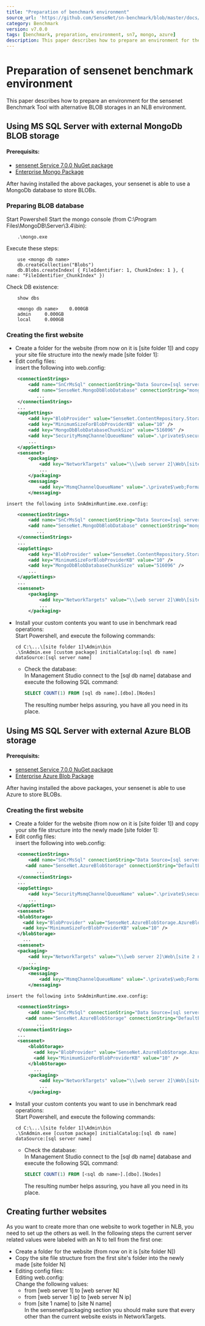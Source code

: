 ```yaml
---
title: "Preparation of benchmark environment"
source_url: 'https://github.com/SenseNet/sn-benchmark/blob/master/docs/environment.md'
category: Benchmark
version: v7.0.0
tags: [benchmark, preparation, environment, sn7, mongo, azure]
description: This paper describes how to prepare an environment for the sensenet Benchmark Tool with alternative BLOB storages in an NLB environment.
---
```


# Preparation of sensenet benchmark environment

This paper describes how to prepare an environment for the sensenet Benchmark Tool with alternative BLOB storages in an NLB environment.
## Using MS SQL Server with external MongoDb BLOB storage


#### Prerequisits:  
 - [sensenet Service 7.0.0 NuGet package](https://www.nuget.org/packages/SenseNet.Services/7.0.0-beta2 "SenseNet.Services")  
 - [Enterprise Mongo Package](http://community.sensenet.com/docs/mongodb-provider "MongoDB blob provider")

After having installed the above packages, your sensenet is able to use a MongoDb database to store BLOBs.

### Preparing BLOB database
Start Powershell
Start the mongo console (from  C:\Program Files\MongoDB\Server\3.4\bin):  
```
    .\mongo.exe  
```  
Execute these steps:  
```
    use <mongo db name>  
    db.createCollection("Blobs")  
    db.Blobs.createIndex( { FileIdentifier: 1, ChunkIndex: 1 }, { name: "FileIdentifier_ChunkIndex" })
```
Check DB existence:
```
    show dbs
```
```
    <mongo db name>    0.000GB
    admin     0.000GB
    local     0.000GB
```
### Creating the first website
 - Create a folder for the website (from now on it is \[site folder 1\])
and copy your site file structure into the newly made \[site folder 1\]:  
 - Edit config files:  
	insert the following into web.config:  
```xml
	<connectionStrings>
		<add name="SnCrMsSql" connectionString="Data Source=[sql server 1];Initial Catalog=[sql db name];Integrated Security=True" providerName="System.Data.SqlClient" />
		<add name="SenseNet.MongoDbBlobDatabase" connectionString="mongodb://[mongo server name]/[mongo db name]" />
		   ...
	</connectionStrings>
	...
	<appSettings>
		<add key="BlobProvider" value="SenseNet.ContentRepository.Storage.Data.MongoDbBlobStorage.MongoDbBlobProvider" />
		<add key="MinimumSizeForBlobProviderKB" value="10" />
		<add key="MongoDbBlobDatabaseChunkSize" value="516096" />
		<add key="SecurityMsmqChannelQueueName" value=".\private$\security;FormatName:DIRECT=TCP:<web server 1 ip>\private$\security" />
		...
	</appSettings>
	<sensenet>
		<packaging>
			<add key="NetworkTargets" value="\\[web server 2]\Web\[site 2 name];...;\\[web server N]\Web\[site N name]" />
			...
		</packaging>
		<messaging>
			<add key="MsmqChannelQueueName" value=".\private$\web;FormatName:DIRECT=TCP:[web server 1 ip]\private$\web" />
		</messaging>
```  
	insert the following into SnAdminRuntime.exe.config:
```xml
	<connectionStrings>
		<add name="SnCrMsSql" connectionString="Data Source=[sql server name];Initial Catalog=[sql db name];Integrated Security=True" providerName="System.Data.SqlClient" />
		<add name="SenseNet.MongoDbBlobDatabase" connectionString="mongodb://[mongo server name]/[mongo db name]" />
		   ...
	</connectionStrings>
	...
	<appSettings>
		<add key="BlobProvider" value="SenseNet.ContentRepository.Storage.Data.MongoDbBlobStorage.MongoDbBlobProvider" />
		<add key="MinimumSizeForBlobProviderKB" value="10" />
		<add key="MongoDbBlobDatabaseChunkSize" value="516096" />
		...
	</appSettings>
	...
	<sensenet>
		<packaging>
			<add key="NetworkTargets" value="\\[web server 2]\Web\[site 2 name];...;\\[web server N]\Web\[site N name]" />
			...
		</packaging>
```
- Install your custom contents you want to use in benchmark read operations:  
	Start Powershell, and execute the following commands:  
	```text
	cd C:\...\[site folder 1]\Admin\bin
	.\SnAdmin.exe [custom package] initialCatalog:[sql db name] dataSource:[sql server name]
	```
  - Check the database:  
	In Management Studio connect to the \[sql db name\] database and execute the following SQL command:
	```SQL
	SELECT COUNT(1) FROM [sql db name].[dbo].[Nodes]
	```
    The resulting number helps assuring, you have all you need in its place.

## Using MS SQL Server with external Azure BLOB storage


#### Prerequisits:  
 - [sensenet Service 7.0.0 NuGet package](https://www.nuget.org/packages/SenseNet.Services/7.0.0-beta2 "SenseNet.Services")  
 - [Enterprise Azure Blob Package](http://community.sensenet.com/docs/azureblob-provider/ "Azure blob provider")

After having installed the above packages, your sensenet is able to use Azure to store BLOBs.

### Creating the first website
 - Create a folder for the website (from now on it is \[site folder 1\])
and copy your site file structure into the newly made \[site folder 1\]:  
 - Edit config files:  
	insert the following into web.config:  
```xml
	<connectionStrings>
		<add name="SnCrMsSql" connectionString="Data Source=[sql server];Initial Catalog=[sql db name];Integrated Security=True" providerName="System.Data.SqlClient" />
       <add name="SenseNet.AzureBlobStorage" connectionString="DefaultEndpointsProtocol=https;AccountName=[azure account name];AccountKey=[azure account key];EndpointSuffix=core.windows.net" />
		   ...
	</connectionStrings>
	...
	<appSettings>
		<add key="SecurityMsmqChannelQueueName" value=".\private$\security;FormatName:DIRECT=TCP:[web server 1 ip]\private$\security" />
		...
	</appSettings>
    <sensenet>
    <blobStorage>
      <add key="BlobProvider" value="SenseNet.AzureBlobStorage.AzureBlobProvider" />
      <add key="MinimumSizeForBlobProviderKB" value="10" />
    </blobStorage>
      ...
    <sensenet>
	<packaging>
		<add key="NetworkTargets" value="\\[web server 2]\Web\[site 2 name];...;\\[web server N]\Web\[site N name]" />
	    ...
	</packaging>
		<messaging>
			<add key="MsmqChannelQueueName" value=".\private$\web;FormatName:DIRECT=TCP:[web server 1 ip]\private$\web" />
		</messaging>
```  
	insert the following into SnAdminRuntime.exe.config:
```xml
	<connectionStrings>
		<add name="SnCrMsSql" connectionString="Data Source=[sql server name];Initial Catalog=[sql db name]>;Integrated Security=True" providerName="System.Data.SqlClient" />
       <add name="SenseNet.AzureBlobStorage" connectionString="DefaultEndpointsProtocol=https;AccountName=[azure account name];AccountKey=[azure account key];EndpointSuffix=core.windows.net" />
		   ...
	</connectionStrings>
	...
    <sensenet>
        <blobStorage>
          <add key="BlobProvider" value="SenseNet.AzureBlobStorage.AzureBlobProvider" />
          <add key="MinimumSizeForBlobProviderKB" value="10" />
        </blobStorage>
          ...
        <packaging>
            <add key="NetworkTargets" value="\\[web server 2]\Web\[site 2 name];...;\\[web server N]\Web\[site N name]" />
			...
        </packaging>
```
- Install your custom contents you want to use in benchmark read operations:  
	Start Powershell, and execute the following commands:  
	```text
	cd C:\...\[site folder 1]\Admin\bin
	.\SnAdmin.exe [custom package] initialCatalog:[sql db name] dataSource:[sql server name]
	```
  - Check the database:  
	In Management Studio connect to the \[sql db name\] database and execute the following SQL command:
	```SQL
	SELECT COUNT(1) FROM [<sql db name>].[dbo].[Nodes]
	```
    The resulting number helps assuring, you have all you need in its place.
## Creating further websites
As you want to create more than one website to work together in NLB, you need to set up the others as well. In the following steps the current server related values were labeled with an N to tell from the first one:
 - Create a folder for the website (from now on it is \[site folder N\])
 - Copy the site file structure from the first site's folder into the newly made \[site folder N\]  
 - Editing config files:  
Editing web.config:  
Change the following values:  
	- from \[web server 1\] to \[web server N\]
	- from \[web server 1 ip\] to \[web server N ip\]  
	- from \[site 1 name\] to \[site N name\]  
  In the sensenet\packaging section you should make sure that every other than the current website exists in NetworkTargets.


